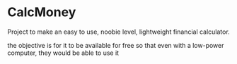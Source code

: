 # CalcMoney
Project to make an easy to use, noobie level, lightweight financial calculator.

the objective is for it to be available for free so that even with a low-power computer, they would be able to use it

